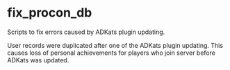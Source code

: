 # fix_procon_db
Scripts to fix errors caused by ADKats plugin updating.

User records were duplicated after one of the ADKats plugin updating. This causes loss of personal achievements for players who join server before ADKats was updated.

